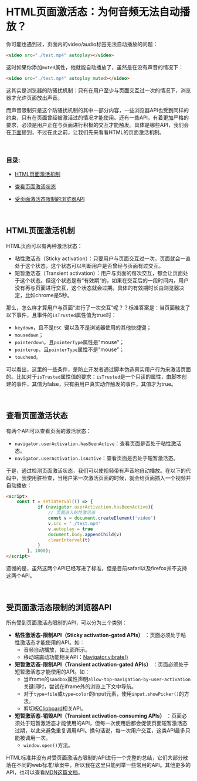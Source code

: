 # HTML页面激活态：为何音频无法自动播放？

你可能也遇到过，页面内的video/audio标签无法自动播放的问题：

```html
<video src="./test.mp4" autoplay></video>
```

这时如果你添加`muted`属性，他就能自动播放了，虽然是在没有声音的情况下：

```html
<video src="./test.mp4" autoplay muted></video>
```

这其实是浏览器的防骚扰机制：只有在用户至少与页面交互过一次的情况下，浏览器才允许页面放出声音。

而声音限制只是这个防骚扰机制的其中一部分内容，一些浏览器API也受到同样的约束，只有在页面曾经被激活过的情况才能使用。还有一些API，有着更加严格的要求，必须是用户正在与页面进行积极的交互才能触发。具体是哪些API，我们会在[下面](#受页面激活态限制的浏览器api)提到，不过在此之前，让我们先来看看HTML的页面激活机制。


<br/>


### 目录:

- [HTML页面激活机制](#html页面激活机制)

- [查看页面激活状态](#查看页面激活状态)

- [受页面激活态限制的浏览器API](#受页面激活态限制的浏览器api)
<br/>


## HTML页面激活机制

HTML页面可以有两种激活状态：

- 粘性激活态（Sticky activation）：只要用户与页面交互过一次，页面就会一直处于这个状态，这个状态可以判断用户是否曾经与页面有过交互。
- 短暂激活态（Transient activation）：用户与页面的每次交互，都会让页面处于这个状态。但这个状态是有“有效期”的，如果在交互后的一段时间内，用户没有再与页面进行交互，这个状态就会过期。具体的有效期时长由浏览器决定，比如chrome是5秒。

那么，怎么样才算用户与页面“进行了一次交互”呢？？标准答案是：当页面触发了以下事件，且事件的`isTrusted`属性值为true时：

- `keydown`，且不是`ESC `键以及不是浏览器使用的其他快捷键；
- `mousedown`；
- `pointerdown`，且`pointerType`属性是"mouse"；
- `pointerup`，且`pointerType`属性不是"mouse"；
- `touchend`。

可以看出，这里的一些条件，是防止开发者通过脚本伪造真实用户行为来激活页面的。比如对于`isTrusted`属性值的要求：`isTrusted`是一个只读的属性，由脚本创建的事件，其值为false，只有由用户真实动作触发的事件，其值才为true。


<br/>


## 查看页面激活状态

有两个API可以查看页面的激活状态：

- `navigator.userActivation.hasBeenActive`：查看页面是否处于粘性激活态。
- `navigator.userActivation.isActive`：查看页面是否处于短暂激活态。

于是，通过检测页面激活状态，我们可以使视频带有声音地自动播放。在以下的代码中，我使用脏检查，当用户第一次激活页面的时候，就会给页面插入一个视频并自动播放：

```html
<script>
    const t = setInterval(() => {
            if (navigator.userActivation.hasBeenActive){
                // 页面进入粘性激活态
                const v = document.createElement('video')
                v.src = './test.mp4'
                v.autoplay = true
                document.body.appendChild(v)
                clearInterval(t)
            }
        }, 1000);
</script>
```

遗憾的是，虽然这两个API已经写进了标准，但是目前safari以及firefox并不支持这两个API。


<br/>


## 受页面激活态限制的浏览器API

所有受到页面激活态限制的API，可以分为三个类别：

- **粘性激活态-限制API（Sticky activation-gated APIs）** ：页面必须处于粘性激活态才能使用的API。如：
  - 音频自动播放，如上面所示。
  - 移动端震动功能相关API：[Navigator.vibrate()](https://developer.mozilla.org/zh-CN/docs/Web/API/Navigator/vibrate)
- **短暂激活态-限制API（Transient activation-gated APIs）** ：页面必须处于短暂激活态才能使用的API。如：
  - 当iframe的`sandbox`属性声明`allow-top-navigation-by-user-activation`关键词时，尝试在iframe外的浏览上下文中导航。
  - 对于`type=file`或`type=color`的input元素，使用`input.showPicker()`的方法。
  - 剪切板[Clipboard](https://developer.mozilla.org/zh-CN/docs/Web/API/Clipboard)相关API。
- **短暂激活态-销毁API（Transient activation-consuming APIs）** ：页面必须处于短暂激活态才能使用的API，但每一次使用后都会促使页面短暂激活态过期，以此来避免重复调用API。换句话说，每一次用户交互，这类API最多只能被调用一次。
  - `window.open()`方法。

HTML标准并没有对受页面激活态限制的API进行一个完整的总结，它们大部分散落在不同的web标准/草案中，所以我在这里只能列举一些常用的API。其他更多的API，也可以查看[MDN这篇文档](https://developer.mozilla.org/en-US/docs/Web/Security/User_activation)。



